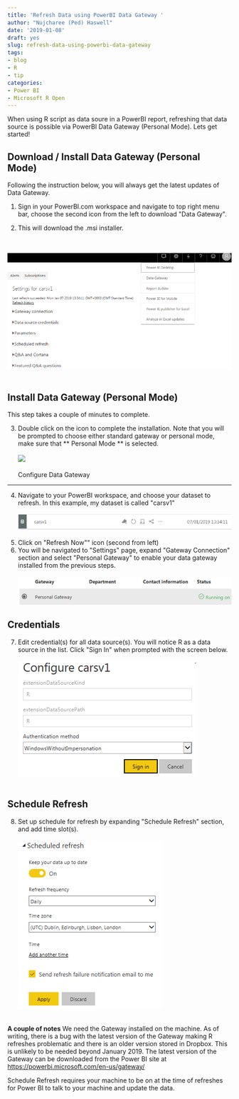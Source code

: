 ```yaml
---
title: 'Refresh Data using PowerBI Data Gateway '
author: "Nujcharee (Ped) Haswell"
date: '2019-01-08'
draft: yes
slug: refresh-data-using-powerbi-data-gateway
tags:
- blog
- R
- tip
categories:
- Power BI
- Microsoft R Open
---
```

When using R script as data soure in a PowerBI report, refreshing that data source is possible via PowerBI Data Gateway (Personal Mode). Lets get started!

Download / Install Data Gateway (Personal Mode)
------
Following the instruction below, you will always get the latest updates of Data Gateway. 

1. Sign in your PowerBI.com workspace and navigate to top right menu bar, choose the second icon from the left to download "Data Gateway".

2. This will download the .msi installer. 

<br><br>
![](https://raw.githubusercontent.com/nujcharee/powerbi-blog/master/src/pages/RScript/dl_gateway.png)
<br><br>

Install Data Gateway (Personal Mode)
------
This step takes a couple of minutes to complete.

3. Double click on the icon to complete the installation. Note that you will be prompted to choose either standard gateway or personal mode, make sure that ** Personal Mode ** is selected.
<br><br>
![](https://docs.microsoft.com/en-us/power-bi/media/service-gateway-personal-mode/gateway-personal-mode_00.png)
<br><br>
Configure Data Gateway
-----------

4. Navigate to your PowerBI workspace, and choose your dataset to refresh. In this example, my dataset is called "carsv1"
<br><br>
![](https://raw.githubusercontent.com/nujcharee/powerbi-blog/master/src/pages/RScript/found_dataset.png)
<br><br>
5. Click on "Refresh Now"" icon (second from left)
6. You will be navigated to "Settings" page, expand "Gateway Connection" section and select "Personal Gateway" to enable your data gateway installed from the previous steps.
<br><br>
![](https://raw.githubusercontent.com/nujcharee/powerbi-blog/master/src/pages/RScript/personal_gateway_status.png)

Credentials
-----------

7. Edit credential(s) for all data source(s). You will notice R as a data source in the list. Click "Sign In" when prompted with the screen below.
<br><br>
![](https://raw.githubusercontent.com/nujcharee/powerbi-blog/master/src/pages/RScript/configure.png)
<br><br>

Schedule Refresh
-----------
8. Set up schedule for refresh by expanding "Schedule Refresh" section, and add time slot(s).
<br><br>
![](https://raw.githubusercontent.com/nujcharee/powerbi-blog/master/src/pages/RScript/Schedule_refresh.png)
<br><br>


**A couple of notes**
We need the Gateway installed on the machine. As of writing, there is a bug with the latest version of the Gateway making R refreshes problematic and there is an older version stored in Dropbox. This is unlikely to be needed beyond January 2019. The latest version of the Gateway can be downloaded from the Power BI site at https://powerbi.microsoft.com/en-us/gateway/

Schedule Refresh requires your machine to be on at the time of refreshes for Power BI to talk to your machine and update the data. 

